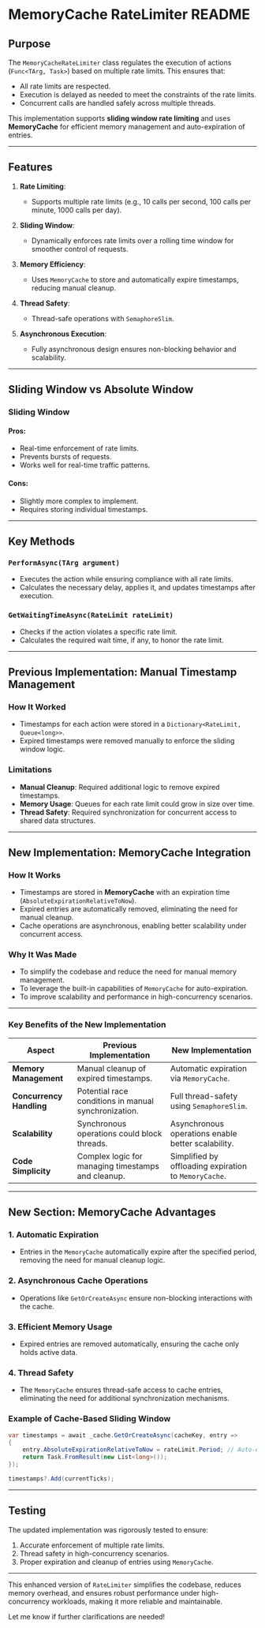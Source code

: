 # MemoryCache RateLimiter README

## Purpose

The `MemoryCacheRateLimiter` class regulates the execution of actions (`Func<TArg, Task>`) based on multiple rate limits. This ensures that:
- All rate limits are respected.
- Execution is delayed as needed to meet the constraints of the rate limits.
- Concurrent calls are handled safely across multiple threads.

This implementation supports **sliding window rate limiting** and uses **MemoryCache** for efficient memory management and auto-expiration of entries.

---

## Features

1. **Rate Limiting**:
    - Supports multiple rate limits (e.g., 10 calls per second, 100 calls per minute, 1000 calls per day).

2. **Sliding Window**:
    - Dynamically enforces rate limits over a rolling time window for smoother control of requests.

3. **Memory Efficiency**:
    - Uses `MemoryCache` to store and automatically expire timestamps, reducing manual cleanup.

4. **Thread Safety**:
    - Thread-safe operations with `SemaphoreSlim`.

5. **Asynchronous Execution**:
    - Fully asynchronous design ensures non-blocking behavior and scalability.

---

## Sliding Window vs Absolute Window

### Sliding Window
#### **Pros**:
- Real-time enforcement of rate limits.
- Prevents bursts of requests.
- Works well for real-time traffic patterns.

#### **Cons**:
- Slightly more complex to implement.
- Requires storing individual timestamps.

---

## Key Methods

### `PerformAsync(TArg argument)`
- Executes the action while ensuring compliance with all rate limits.
- Calculates the necessary delay, applies it, and updates timestamps after execution.

### `GetWaitingTimeAsync(RateLimit rateLimit)`
- Checks if the action violates a specific rate limit.
- Calculates the required wait time, if any, to honor the rate limit.

---

## Previous Implementation: Manual Timestamp Management

### How It Worked
- Timestamps for each action were stored in a `Dictionary<RateLimit, Queue<long>>`.
- Expired timestamps were removed manually to enforce the sliding window logic.

### Limitations
- **Manual Cleanup**: Required additional logic to remove expired timestamps.
- **Memory Usage**: Queues for each rate limit could grow in size over time.
- **Thread Safety**: Required synchronization for concurrent access to shared data structures.

---

## New Implementation: MemoryCache Integration

### How It Works
- Timestamps are stored in **MemoryCache** with an expiration time (`AbsoluteExpirationRelativeToNow`).
- Expired entries are automatically removed, eliminating the need for manual cleanup.
- Cache operations are asynchronous, enabling better scalability under concurrent access.

### Why It Was Made
- To simplify the codebase and reduce the need for manual memory management.
- To leverage the built-in capabilities of `MemoryCache` for auto-expiration.
- To improve scalability and performance in high-concurrency scenarios.

---

### Key Benefits of the New Implementation

| **Aspect**              | **Previous Implementation**                                       | **New Implementation**                                   |
|--------------------------|-------------------------------------------------------------------|---------------------------------------------------------|
| **Memory Management**    | Manual cleanup of expired timestamps.                           | Automatic expiration via `MemoryCache`.                |
| **Concurrency Handling** | Potential race conditions in manual synchronization.            | Full thread-safety using `SemaphoreSlim`.              |
| **Scalability**          | Synchronous operations could block threads.                     | Asynchronous operations enable better scalability.      |
| **Code Simplicity**      | Complex logic for managing timestamps and cleanup.              | Simplified by offloading expiration to `MemoryCache`.   |

---

## New Section: MemoryCache Advantages

### 1. **Automatic Expiration**
- Entries in the `MemoryCache` automatically expire after the specified period, removing the need for manual cleanup logic.

### 2. **Asynchronous Cache Operations**
- Operations like `GetOrCreateAsync` ensure non-blocking interactions with the cache.

### 3. **Efficient Memory Usage**
- Expired entries are removed automatically, ensuring the cache only holds active data.

### 4. **Thread Safety**
- The `MemoryCache` ensures thread-safe access to cache entries, eliminating the need for additional synchronization mechanisms.

### Example of Cache-Based Sliding Window
```csharp
var timestamps = await _cache.GetOrCreateAsync(cacheKey, entry =>
{
    entry.AbsoluteExpirationRelativeToNow = rateLimit.Period; // Auto-expire after the period
    return Task.FromResult(new List<long>());
});

timestamps?.Add(currentTicks);
```

---

## Testing

The updated implementation was rigorously tested to ensure:
1. Accurate enforcement of multiple rate limits.
2. Thread safety in high-concurrency scenarios.
3. Proper expiration and cleanup of entries using `MemoryCache`.

---

This enhanced version of `RateLimiter` simplifies the codebase, reduces memory overhead, and ensures robust performance under high-concurrency workloads, making it more reliable and maintainable.

Let me know if further clarifications are needed!